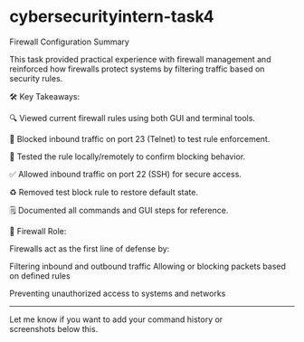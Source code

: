 # cybersecurityintern-task4
 Firewall Configuration Summary

This task provided practical experience with firewall management and reinforced how firewalls protect systems by filtering traffic based on security rules.

🛠 Key Takeaways:

🔍 Viewed current firewall rules using both GUI and terminal tools.

🚫 Blocked inbound traffic on port 23 (Telnet) to test rule enforcement.

🧪 Tested the rule locally/remotely to confirm blocking behavior.

✅ Allowed inbound traffic on port 22 (SSH) for secure access.

♻ Removed test block rule to restore default state.

🗒 Documented all commands and GUI steps for reference.


🔎 Firewall Role:

Firewalls act as the first line of defense by:

Filtering inbound and outbound traffic
Allowing or blocking packets based on defined rules

Preventing unauthorized access to systems and networks



---

Let me know if you want to add your command history or screenshots below this.
